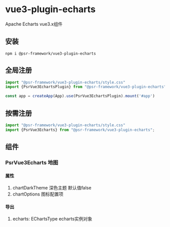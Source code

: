 # vue3-plugin-echarts
Apache Echarts vue3.x组件

## 安装

```shell
npm i @psr-framework/vue3-plugin-echarts
```

## 全局注册

```ts
import "@psr-framework/vue3-plugin-echarts/style.css"
import {PsrVue3EchartsPlugin} from "@psr-framework/vue3-plugin-echarts";

const app = createApp(App).use(PsrVue3EchartsPlugin).mount('#app')
```

## 按需注册

```ts
import "@psr-framework/vue3-plugin-echarts/style.css"
import {PsrVue3Echarts} from "@psr-framework/vue3-plugin-echarts";
```

## 组件

### PsrVue3Echarts 地图

#### 属性

1. chartDarkTheme 深色主题 默认值false
2. chartOptions 图标配置项

#### 导出

1. echarts: EChartsType echarts实例对象
